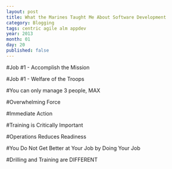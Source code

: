 ```yaml
---
layout: post
title: What the Marines Taught Me About Software Development
category: Blogging
tags: centric agile alm appdev
year: 2013
month: 01
day: 20
published: false
---
```


#Job #1 - Accomplish the Mission

#Job #1 - Welfare of the Troops

#You can only manage 3 people, MAX

#Overwhelming Force

#Immediate Action

#Training is Critically Important

#Operations Reduces Readiness

#You Do Not Get Better at Your Job by Doing Your Job

#Drilling and Training are DIFFERENT